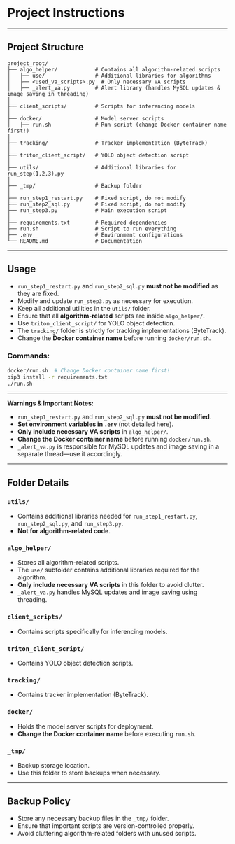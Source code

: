 # Project Instructions

---

## Project Structure
```
project_root/
├── algo_helper/            # Contains all algorithm-related scripts
│   ├── use/                # Additional libraries for algorithms
│   ├── <used_va_scripts>.py  # Only necessary VA scripts
│   ├── _alert_va.py        # Alert library (handles MySQL updates & image saving in threading)
│
├── client_scripts/         # Scripts for inferencing models
│
├── docker/                 # Model server scripts
│   ├── run.sh              # Run script (change Docker container name first!)
│
├── tracking/               # Tracker implementation (ByteTrack)
│
├── triton_client_script/   # YOLO object detection script
│
├── utils/                  # Additional libraries for run_step(1,2,3).py
│
├── _tmp/                   # Backup folder
│
├── run_step1_restart.py    # Fixed script, do not modify
├── run_step2_sql.py        # Fixed script, do not modify
├── run_step3.py            # Main execution script
│
├── requirements.txt        # Required dependencies
├── run.sh                  # Script to run everything
├── .env                    # Environment configurations
└── README.md               # Documentation
```

---

## Usage
- `run_step1_restart.py` and `run_step2_sql.py` **must not be modified** as they are fixed.
- Modify and update `run_step3.py` as necessary for execution.
- Keep all additional utilities in the `utils/` folder.
- Ensure that all **algorithm-related** scripts are inside `algo_helper/`.
- Use `triton_client_script/` for YOLO object detection.
- The `tracking/` folder is strictly for tracking implementations (ByteTrack).
- Change the **Docker container name** before running `docker/run.sh`.

### Commands:
```sh
docker/run.sh  # Change Docker container name first!
pip3 install -r requirements.txt
./run.sh
```

---

**Warnings & Important Notes:**
- `run_step1_restart.py` and `run_step2_sql.py` **must not be modified**.
- **Set environment variables in `.env`** (not detailed here).
- **Only include necessary VA scripts** in `algo_helper/`.
- **Change the Docker container name** before running `docker/run.sh`.
- `_alert_va.py` is responsible for MySQL updates and image saving in a separate thread—use it accordingly.

---

## Folder Details
### `utils/`
- Contains additional libraries needed for `run_step1_restart.py`, `run_step2_sql.py`, and `run_step3.py`.
- **Not for algorithm-related code**.

### `algo_helper/`
- Stores all algorithm-related scripts.
- The `use/` subfolder contains additional libraries required for the algorithm.
- **Only include necessary VA scripts** in this folder to avoid clutter.
- `_alert_va.py` handles MySQL updates and image saving using threading.

### `client_scripts/`
- Contains scripts specifically for inferencing models.

### `triton_client_script/`
- Contains YOLO object detection scripts.

### `tracking/`
- Contains tracker implementation (ByteTrack).

### `docker/`
- Holds the model server scripts for deployment.
- **Change the Docker container name** before executing `run.sh`.

### `_tmp/`
- Backup storage location.
- Use this folder to store backups when necessary.

---

## Backup Policy
- Store any necessary backup files in the `_tmp/` folder.
- Ensure that important scripts are version-controlled properly.
- Avoid cluttering algorithm-related folders with unused scripts.


